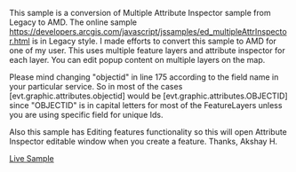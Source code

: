 This sample is a conversion of Multiple Attribute Inspector sample from Legacy to AMD.
The online sample https://developers.arcgis.com/javascript/jssamples/ed_multipleAttrInspector.html is in Legacy style.
I made efforts to convert this sample to AMD for one of my user.
This uses multiple feature layers and attribute inspector for each layer. You can edit popup content on multiple layers on the map.

Please mind changing "objectid" in line 175 according to the field name in your particular service.
So in most of the cases [evt.graphic.attributes.objectid] would be [evt.graphic.attributes.OBJECTID] since "OBJECTID" is in capital
letters for most of the FeatureLayers unless you are using specific field for unique Ids.

Also this sample has Editing features functionality so this will open Attribute Inspector editable window when you create a feature.
Thanks,
Akshay H.

[Live Sample](http://esri.github.io/developer-support/web-js/multiple-attribute-inspector-AMD/multipleAttrInspectorAMD.html)
